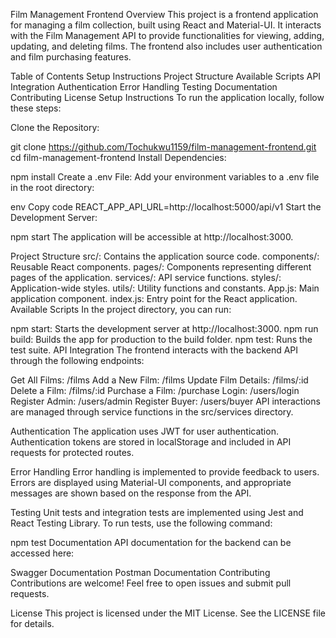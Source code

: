 Film Management Frontend
Overview
This project is a frontend application for managing a film collection, built using React and Material-UI. It interacts with the Film Management API to provide functionalities for viewing, adding, updating, and deleting films. The frontend also includes user authentication and film purchasing features.

Table of Contents
Setup Instructions
Project Structure
Available Scripts
API Integration
Authentication
Error Handling
Testing
Documentation
Contributing
License
Setup Instructions
To run the application locally, follow these steps:

Clone the Repository:


git clone https://github.com/Tochukwu1159/film-management-frontend.git
cd film-management-frontend
Install Dependencies:


npm install
Create a .env File:
Add your environment variables to a .env file in the root directory:

env
Copy code
REACT_APP_API_URL=http://localhost:5000/api/v1
Start the Development Server:


npm start
The application will be accessible at http://localhost:3000.

Project Structure
src/: Contains the application source code.
components/: Reusable React components.
pages/: Components representing different pages of the application.
services/: API service functions.
styles/: Application-wide styles.
utils/: Utility functions and constants.
App.js: Main application component.
index.js: Entry point for the React application.
Available Scripts
In the project directory, you can run:

npm start: Starts the development server at http://localhost:3000.
npm run build: Builds the app for production to the build folder.
npm test: Runs the test suite.
API Integration
The frontend interacts with the backend API through the following endpoints:

Get All Films: /films
Add a New Film: /films
Update Film Details: /films/:id
Delete a Film: /films/:id
Purchase a Film: /purchase
Login: /users/login
Register Admin: /users/admin
Register Buyer: /users/buyer
API interactions are managed through service functions in the src/services directory.

Authentication
The application uses JWT for user authentication. Authentication tokens are stored in localStorage and included in API requests for protected routes.

Error Handling
Error handling is implemented to provide feedback to users. Errors are displayed using Material-UI components, and appropriate messages are shown based on the response from the API.

Testing
Unit tests and integration tests are implemented using Jest and React Testing Library. To run tests, use the following command:


npm test
Documentation
API documentation for the backend can be accessed here:

Swagger Documentation
Postman Documentation
Contributing
Contributions are welcome! Feel free to open issues and submit pull requests.

License
This project is licensed under the MIT License. See the LICENSE file for details.
